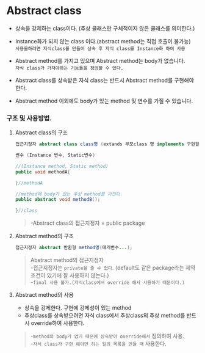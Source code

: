 Abstract class
===

* 상속을 강제하는 class이다. (추상 클래스란 구체적이지 않은 클래스를 의미한다.)
* Instance화가 되지 않는 class 이다.(abstract method는 직접 호출이 불가능)<br>
  `사용을하려면 자식class를 만들어 상속 후 자식 class를 Instance화 하여 사용`
  
* Abstract method를 가지고 있으며 Abstract method는 body가 없습니다. <br>
  `자식 class가 가져야하는 기능들을 정의할 수 있다.`

* Abstract class를 상속받은 자식 class는 반드시 Abstract method를 구현해야 한다.

* Abstract method 이외에도 body가 있는 method 및 변수를 가질 수 있습니다.

### 구조 및 사용방법.

1. Abstract class의 구조
    ```java
    접근지정자 abstract class class명 (extands 부모class 명 implements 구현할 inteface...) {
    
    변수 (Instance 변수, Static변수)
    
    //(Instance method, Static method)
    public void methodA{
    
    }//methodA

    //method에 body가 없는 추상 method를 가진다.
    public abstract void methodB();
    
    }//class
    ```

    >-Abstract class의 접근지정자 = public package

2. Abstract method의 구조
    ```java
    접근지정자 abstract 반환형 method명(매개변수...);
    ```
    >Abstract method의 접근지정자 <br>
    -접근지정자는 `private을 줄 수 없다`. (default도 같은 package라는 제약조건이 있기에
    잘 사용하지 않는다.) <br>
    -`final 사용 불가.(자식class에서 override 해서 사용하기 때문이다.)`

3. Abstract method의 사용

    * 상속을 강제한다. 구현에 강제성이 있는 method
    * 추상class를 상속받으려면 자식 class에서 추상class의 추상 method를 반드시 override하여 사용한다.
    >-`method의 body가 없기 때문에 상속받아 override해서` 정의하여 사용. <br>
    -`자식 class가 구현 해야만 하는 일의 목록을 만들 때` 사용한다.
